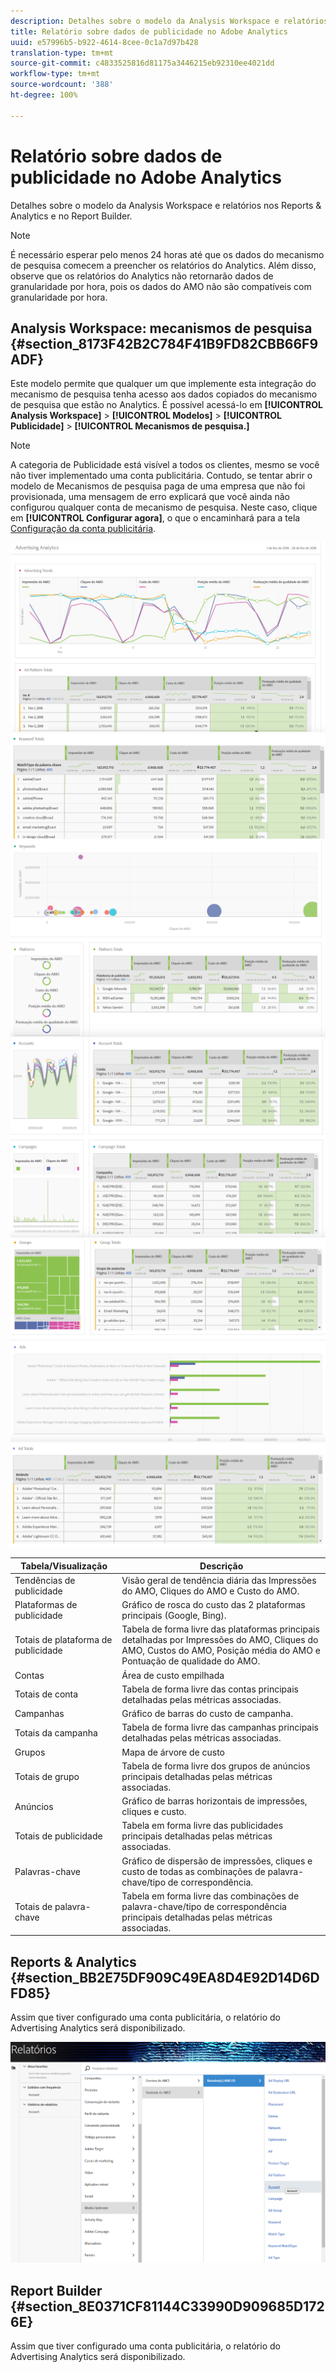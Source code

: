 ```yaml
---
description: Detalhes sobre o modelo da Analysis Workspace e relatórios nos Reports & Analytics e no Report Builder.
title: Relatório sobre dados de publicidade no Adobe Analytics
uuid: e57996b5-b922-4614-8cee-0c1a7d97b428
translation-type: tm+mt
source-git-commit: c4833525816d81175a3446215eb92310ee4021dd
workflow-type: tm+mt
source-wordcount: '388'
ht-degree: 100%

---
```



# Relatório sobre dados de publicidade no Adobe Analytics

Detalhes sobre o modelo da Analysis Workspace e relatórios nos Reports &amp; Analytics e no Report Builder.

>[!NOTE]
>
> É necessário esperar pelo menos 24 horas até que os dados do mecanismo de pesquisa comecem a preencher os relatórios do Analytics. Além disso, observe que os relatórios do Analytics não retornarão dados de granularidade por hora, pois os dados do AMO não são compatíveis com granularidade por hora.

## Analysis Workspace: mecanismos de pesquisa {#section_8173F42B2C784F41B9FD82CBB66F9ADF}

Este modelo permite que qualquer um que implemente esta integração do mecanismo de pesquisa tenha acesso aos dados copiados do mecanismo de pesquisa que estão no Analytics. É possível acessá-lo em **[!UICONTROL Analysis Workspace]** > **[!UICONTROL Modelos]** > **[!UICONTROL Publicidade]** > **[!UICONTROL Mecanismos de pesquisa.]**

>[!NOTE]
>
>A categoria de Publicidade está visível a todos os clientes, mesmo se você não tiver implementado uma conta publicitária. Contudo, se tentar abrir o modelo de Mecanismos de pesquisa paga de uma empresa que não foi provisionada, uma mensagem de erro explicará que você ainda não configurou qualquer conta de mecanismo de pesquisa. Neste caso, clique em **[!UICONTROL Configurar agora]**, o que o encaminhará para a tela [Configuração da conta publicitária](/help/integrate/c-advertising-analytics/c-adanalytics-workflow/aa-create-ad-account.md).

![](assets/aa_aw.png)  ![](assets/aa_aw2.png) ![](assets/aa_aw3.png) ![](assets/aa_aw4.png)  ![](assets/aa_aw5.png) ![](assets/aa_aw6.png)

| Tabela/Visualização | Descrição |
|--- |--- |
| Tendências de publicidade | Visão geral de tendência diária das Impressões do AMO, Cliques do AMO e Custo do AMO. |
| Plataformas de publicidade | Gráfico de rosca do custo das 2 plataformas principais (Google, Bing). |
| Totais de plataforma de publicidade | Tabela de forma livre das plataformas principais detalhadas por Impressões do AMO, Cliques do AMO, Custos do AMO, Posição média do AMO e Pontuação de qualidade do AMO. |
| Contas | Área de custo empilhada |
| Totais de conta | Tabela de forma livre das contas principais detalhadas pelas métricas associadas. |
| Campanhas | Gráfico de barras do custo de campanha. |
| Totais da campanha | Tabela de forma livre das campanhas principais detalhadas pelas métricas associadas. |
| Grupos | Mapa de árvore de custo |
| Totais de grupo | Tabela de forma livre dos grupos de anúncios principais detalhadas pelas métricas associadas. |
| Anúncios | Gráfico de barras horizontais de impressões, cliques e custo. |
| Totais de publicidade | Tabela em forma livre das publicidades principais detalhadas pelas métricas associadas. |
| Palavras-chave | Gráfico de dispersão de impressões, cliques e custo de todas as combinações de palavra-chave/tipo de correspondência. |
| Totais de palavra-chave | Tabela em forma livre das combinações de palavra-chave/tipo de correspondência principais detalhadas pelas métricas associadas. |

## Reports &amp; Analytics {#section_BB2E75DF909C49EA8D4E92D14D6DFD85}

Assim que tiver configurado uma conta publicitária, o relatório do Advertising Analytics será disponibilizado.

![](assets/aa_randa.png)

## Report Builder {#section_8E0371CF81144C33990D909685D1726E}

Assim que tiver configurado uma conta publicitária, o relatório do Advertising Analytics será disponibilizado.
